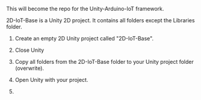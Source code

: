 This will become the repo for the Unity-Arduino-IoT framework.

2D-IoT-Base is a Unity 2D project. It contains all folders except the Libraries folder.
1. Create an empty 2D Unity project called "2D-IoT-Base".
2. Close Unity
3. Copy all folders from the 2D-IoT-Base folder to your Unity project folder (overwrite).
4. Open Unity with your project.

5.  

